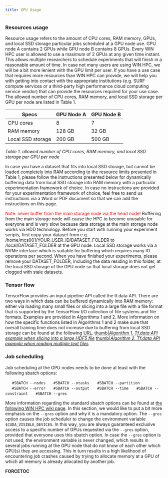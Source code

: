 ```yaml
---
title: GPU Usage
---
```


### Resources usage

Resource usage refers to the amount of CPU cores, RAM memory, GPUs, and
local SSD storage particular jobs scheduled at a GPU node use. GPU node
A contains 2 GPUs while GPU node B contains 8 GPUs. Every WIN HPC user
is allowed to use a maximum of 2 GPUs at any given time instant. This
allows multiple researchers to schedule experiments that will finish in
a reasonable amount of time. In case not many users are using WIN HPC,
we will be a bit more lenient with the GPU limit per user. If you have a
use case that requires more resources than WIN HPC can provide, we will
help you with getting into contact with the appropriate institutions
(e.g. SURF compute services or a third-party high performance cloud
computing service vendor) that can provide the resources required for
your use case. The allowed number of CPU cores, RAM memory, and local
SSD storage per GPU per node are listed in Table 1.

| Specs             | GPU Node A | GPU Node B |
|-------------------|------------|------------|
| CPU cores         | 8          | 7          |
| RAM memory        | 128 GB     | 32 GB      |
| Local SSD storage | 200 GB     | 500 GB     |

*Table 1. allowed number of CPU cores, RAM memory, and local SSD storage
per GPU per node*

In case you have a dataset that fits into local SSD storage, but cannot
be loaded completely into RAM according to the resource limits presented
in Table 1, please follow the instructions presented below for
dynamically buffering data from local SSD storage into RAM memory with a
particular experimentation framework of choice. In case no instructions
are provided for your experimentation framework of choice, feel free to
send us instructions via a Word or PDF document so that we can add the
instructions on this page.

<span style="color:red">Note: never buffer from the main storage node
via the head node!</span> Buffering from the main storage node will
cause the HPC to become unusable for everyone and is very slow because
data storage at the main storage node works via HDD technology. Before
you start with running your experiment scripts, first copy your dataset
from e.g. /home/mcs001/YOUR_USER_ID/DATASET_FOLDER to
/local/DATASET_FOLDER at the GPU node. Local SSD storage works via a
NVMe interface which is suitable for buffering which requires many IO
operations per second. When you have finished your experiments, please
remove your DATASET_FOLDER, including the data residing in this folder,
at the local SSD storage of the GPU node so that local storage does not
get clogged with stale datasets.

### Tensor flow

TensorFlow provides an input pipeline API called the tf.data API. There
are two ways in which data can be buffered dynamically into RAM memory:
either via loading many small files or slicing into a large file with a
file format that is supported by the TensorFlow I/O collection of file
systems and file formats. Examples are provided in Algorithms 1 and 2.
More information on how the specific functions listed in Algorithms 1
and 2 make sure that overall training time does not increase due to
buffering from local SSD storage can be found at the following
[URL](https://www.tensorflow.org/guide/data_performance).
[thumb\|*Algorithm 1. Tf.data API example when slicing into a large HDF5
file*](/File:Afb1tensorflow.png "wikilink")
[thumb\|*Algorithm 2. Tf.data API example when reading multiple text
files*](/File:Afb2tensorflow.png "wikilink")

### Job scheduling

Job scheduling at the GPU nodes needs to be done at least with the
following sbatch options:

`   #SBATCH --nodes`
`   #SBATCH --ntasks`
`   #SBATCH --partition`
`   #SBATCH --error`
`   #SBATCH --output`
`   #SBATCH --time`
`   #SBATCH --constraint`
`   #SBATCH --gres`

More information regarding the standard sbatch options can be found at
[the following WIN HPC wiki
page](/Scheduling_calculation_jobs_(Slurm) "wikilink"). In this section,
we would like to put a bit more emphasis on the `--gres` option and why
it is a mandatory option. The `--gres` option causes the job scheduler
to change the environment variable `$CUDA_VISIBLE_DEVICES`. In this way,
you are always guaranteed exclusive access to a specific number of GPUs
requested via the `--gres` option, provided that everyone uses this
sbatch option. In case the `--gres` option is not used, the environment
variable is never changed, which results in several jobs running at the
GPU node that do not know of each other which GPU(s) they are accessing.
This in turn results in a high likelihood of encountering job crashes
caused by trying to allocate memory at a GPU of which all memory is
already allocated by another job.

__FORCETOC__